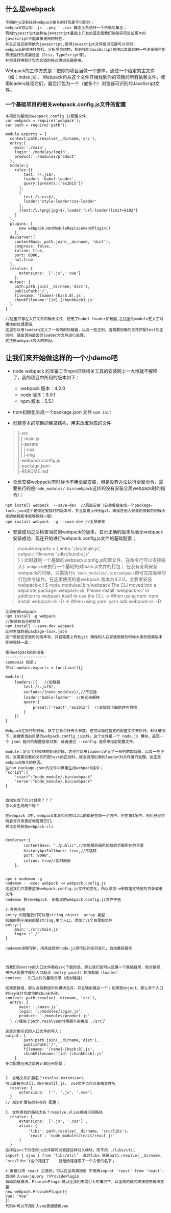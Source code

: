 什么是webpack
---------------------
```
不同的js没有经过webpack相关的打包是不识别的；
webpack可以对 .js  .png   .css 静态关系进行一个依赖的集合；
例如typescript这种在javascript基础上开发的语言使我们能够实现目前版本的javascript不能直接使用的特性，
并且之后还能转换为javascript,使得jacascript文件使浏览器可以识别；
webpack是模块打包机，分析项目结构，找到找到JavaScript模块以及其它的一些浏览器不能直接运行的拓展语言（Scss，TypeScript等），
并将其转换和打包为合适的格式供浏览器使用。 
```

Webpack的工作方式是：把你的项目当做一个整体，通过一个给定的主文件（如：index.js），
Webpack将从这个文件开始找到你的项目的所有依赖文件，使用loaders处理它们，最后打包为一个（或多个）浏览器可识别的JavaScript文件。

### 一个基础项目的相关webpack.config.js文件的配置
```
本项目的基础的webpack.config.js配置文件;
var webpack = require('webpack');
var path = require('path');

module.exports = {
  context:path.resolve(__dirname,'src'),
  entry:{
    main:'./main',
    login:'./modules/login',
    product:'./modules/product'
  },
  module:{
    rules:[{
        test: /\.js$/, 
        loader: 'babel-loader', 
        query:{presets:['es2015']}
      },
      {
        test:/\.css$/,
        loader:'style-loader!css-loader'
      },
      {test:/\.(png|jpg)$/,loader:'url-loader?limit=8192'}
    ]
  },
  plugins: [
      new webpack.HotModuleReplacementPlugin()
    ],
  devServer:{
    contentBase: path.join(__dirname, 'dist'),
    compress: false,
    inline: true,
    port: 8080,
    hot:true
  },
  resolve: {
      extensions:  ['.js','.vue'] 
    },
  output: {
    path:path.join(__dirname,'dist'),
    publicPath:'/',
    filename: '[name]-[hash:8].js',
    chunkFilename:'[id]-[chunkhash].js'
  }
}

//这里只存在入口文件和输出文件，使用了babel-loader加载器,在这里的module定义了对模块的处理逻辑，
这里可以用loaders定义了一系列的加载器，以及一些正则。当需要加载的文件匹配test的正则时，就会调用后面的loader对文件进行处理，
这正是webpack强大的原因。
```


## 让我们来开始做这样的一个小demo吧

* node webpack 的准备工作npm已经相关工具的安装网上一大堆就不解释了，我的项目中所用的版本如下：
  * webpack 版本：4.2.0
  * node 版本：8.9.1
  * npm 版本：5.5.1


* npm初始化生成一个package.json 文件
  ``npm init``

* 创建基本的项目的目录结构，用来放置对应的文件
> |-src  
> | |-main.js  
> | |-assets  
> | | |-css  
> | | |-img  
> |-webpack.config.js  
> |-package.json  
> |-README.md  


* 全局安装webpack(有时候也不用全局安装，但是没有办法执行全局命令，需要执行的是`node_modules/.bin/webpack`这样的没有安装全局webpack时的指令)；

```
npm install webpack  --save-dev  //局部安装（安装后会生成一个package-lock.json这个是锁定安装时的版本号，并且需要上传到git，确保在他人安装的依赖的时候大家的依赖版本能够保持一致）
npm install webpack  -g --save-dev //全局安装
```


* 安装成功之后检查当前的webpack的版本，显示正确的版本后表示webpack安装成功，现在开始进行webpack.config.js文件的基础配置；

> module.exports = {
>   entry:'./src/main.js',  
>   output:{
>     filename:'./dist/bundle.js'  
>   }
> }
> 此时就是一个基础的webpack.config.js配置文件，在命令行可以直接输入`$ webpack`来执行一个基础的对main.js文件的打包；
在没有全局安装webpack的时候，只需执行`$ node_modules/.bin/webpack`即可完成简单的打包命令操作。在这里使用的是webpack 版本为4.2.0，会要求安装webpack-cli
> $ node_modules/.bin/webpack
> The CLI moved into a separate package: webpack-cli.
> Please install 'webpack-cli' in addition to webpack itself to use the CLI.
> -> When using npm: npm install webpack-cli -D
> -> When using yarn: yarn add webpack-cli -D





```
全局安装webpack 
npm install -g webpack 
//安装到自己的项目
npm install --save-dev webpack
此时生成的是package-lock.json
这个是锁定安装时的版本号，并且需要上传到git 确保别人在安装依赖的时候大家的依赖版本能够保持一直；

使用webpack前的准备
------------------
commonJs 规范；
导出：module.exports = function(){}

module:{
    loaders:[{   //加载器
        test:/\.js?$/,  
        exclude:/(node_modules)/,//不包括
        loader:'bable-loader'  //用它来解释
        query:{
            preset:['react','es2015']  //会加载下面的这些包哦
        }
    }]
}

Webpack在执行的时候，除了在命令行传入参数，还可以通过指定的配置文件来执行。默认情况下，会搜索当前目录的webpack.config.js文件，这个文件是一个 node.js 模块，返回一个 json 格式的配置信息对象，或者通过 --config 选项来指定配置文件。

module：定义了对模块的处理逻辑，这里可以用loaders定义了一系列的加载器，以及一些正则。当需要加载的文件匹配test的正则时，就会调用后面的loader对文件进行处理，这正是webpack强大的原因。
在npm package.json的文件中直接生成webpack指令；
“script”:{
    "start":"node_module/.bin/webpack"
    "serve":"node_module/.bin/webpack"
}


自动生成了dist目录？？？
怎么会生成两个呢？

在webpack 3中，webpack本身和它的CLI以前都是在同一个包中，但在第4版中，他们已经将两者分开来更好地管理它们。
尝试全局安装webpack-cli


devServer:{
        contentBase: "./public",//本地服务器所加载的页面所在的目录
        historyApiFallback: true,//不跳转
        port:'8090',
        inline: true//实时刷新
    },


npm i nodemon -g 
nodemon - -exec webpack -w webpack.config.js
这里我们只需要监听webpack.config.js文件的变化，所以添加-w参数指定特定的目录或者文件
nodemon 执行webpack  到指定的webpack.config.js文件中去

2.多页应用
entry 的配置我们可以是string object  array 类型
前面的例子用到的是string,单个入口，添加了几个目录和文件
entry:{
    main:'./src/main.js'
    login :'./'
}

nodemon进程守护，用来监控你node.js源代码的任何变化，自动重启服务



当我们的entry的入口文件都在src下面的话，那么我们就可以设置一个基础目录，绝对路径，用于从配置中解析入口起点（entry point）和加载器（loader）
context ：入口文件的基础目录（绝对路径）

如果是数组，那么会将数组中的模块合并，并且输出最后一个；如果是object，那么多个入口的key会打包成包的chunk名称。 
context: path.resolve(__dirname, 'src'),
  entry: {
      main: './main.js',
      login: './modules/login.js',
      product: './modules/product.js'
  } //使用了path.resolve的时候就不用再加 ./src了

这是对象形式的入口文件的写入；
output: {
        path:path.join(__dirname,'dist'),
        publicPath:'/',
        filename: '[name]-[hash:8].js',
        chunkFilename:'[id]-[chunkhash].js'
    }
多页配置应用之后再计算应用场景；


2. 省略文件扩展名？resolve.extensions
可以直接写util，而不用util.js， vue文件也可以省略文件名
  resolve: {
      extensions:  ['', '.js', '.vue'] 
  }
// 减少扩展名的书写的 配置；

3. 文件查找的路径太长？resolve.alias缩减引用路径
  resolve: {
      extensions:  ['.js', '.css'] ,
      alias: {
          'libs': path.resolve(__dirname, 'src/libs')，
          'react': 'node_modules/react/react.js'
      }
  }
这样在src下的任何js文件都可以直接这样引入模块，而不用../libs/util
import { ajax } from ‘libs/util’  此时libs 就是path.resolve(__dirname, 'src/libs')这个路径了    就是给路径取了一个方便的名字；

4.直接引用 react 之类的，可以在全局直接用 不用再improt 'react' from 'react';
自动引入vue/jquery ？ProvidePlugin
自动加载模块，ProvidePlugin可以让我们无需引入的情况下，以全局的模式直接使用模块变量
new webpack.ProvidePlugin({ 
Vue: ‘Vue’ 
})
代码中可以不用引入vue直接使用vue












